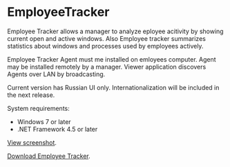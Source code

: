 # EmployeeTracker

Employee Tracker allows a manager to analyze eployee acitivity by showing current open and active windows. Also Employee tracker summarizes statistics about windows and processes used by employees actively.

Employee Tracker Agent must me installed on emloyees computer. Agent may be installed remotely by a manager. Viewer application discovers Agents over LAN by broadcasting.

Current version has Russian UI only. Internationalization will be included in the next release.

System requirements:
- Windows 7 or later
- .NET Framework 4.5 or later

[View screenshot](https://raw.githubusercontent.com/laberko/EmployeeTracker/master/2016-08-05_19-35-33.png).

[Download Employee Tracker](https://github.com/laberko/EmployeeTracker/releases/latest).
